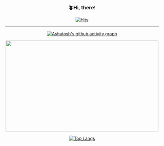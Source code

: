 <div align="center">
   
   ### 🪴Hi, there! 
[![Hits](https://hits.seeyoufarm.com/api/count/incr/badge.svg?url=https%3A%2F%2Fgithub.com%2Flnahyun&count_bg=%23DECBBB&title_bg=%23B89F8B&icon=&icon_color=%23FFFFFF&title=hits&edge_flat=false)](https://hits.seeyoufarm.com)



---

[![Ashutosh's github activity graph](https://github-readme-activity-graph.vercel.app/graph?username=lnahyun&theme=merko)](https://github.com/ashutosh00710/github-readme-activity-graph)

<a href="https://github.com/devxb/gitanimals">
<img
  src="https://render.gitanimals.org/farms/lnahyun"
  width="500"
  height="300"
/>
</a>


[![Top Langs](https://github-readme-stats.vercel.app/api/top-langs/?username=lnahyun&layout=donut)](https://github.com/anuraghazra/github-readme-stats)




</div>
